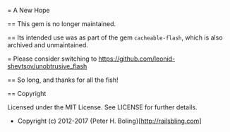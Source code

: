 = A New Hope

== This gem is no longer maintained.

== Its intended use was as part of the gem `cacheable-flash`, which is also archived and unmaintained.

= Please consider switching to https://github.com/leonid-shevtsov/unobtrusive_flash

== So long, and thanks for all the fish!

== Copyright

Licensed under the MIT License. See LICENSE for further details.

- Copyright (c) 2012-2017 {Peter H. Boling}[http://railsbling.com]
